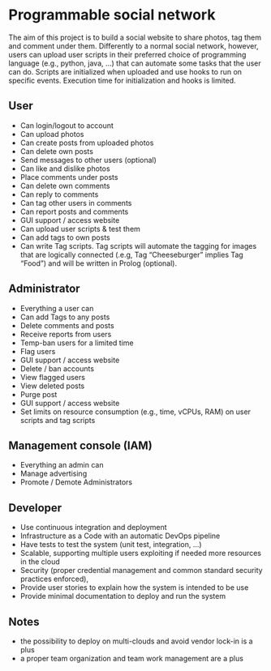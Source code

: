 # Programmable social network

The aim of this project is to build a social website to share photos, tag them
and comment under them. Differently to a normal social network, however, users
can upload user scripts in their preferred choice of programming language (e.g.,
python, java, …) that can automate some tasks that the user can do. Scripts are
initialized when uploaded and use hooks to run on specific events. Execution
time for initialization and hooks is limited.

## User
- Can login/logout to account
- Can upload photos
- Can create posts from uploaded photos
- Can delete own posts
- Send messages to other users (optional)
- Can like and dislike photos
- Place comments under posts
- Can delete own comments
- Can reply to comments
- Can tag other users in comments
- Can report posts and comments
- GUI support / access website
- Can upload user scripts & test them
- Can add tags to own posts
- Can write Tag scripts. Tag scripts will automate the tagging for images that are logically connected (.e.g, Tag “Cheeseburger” implies Tag “Food”) and will be written in Prolog (optional).

## Administrator
- Everything a user can
- Can add Tags to any posts
- Delete comments and posts
- Receive reports from users
- Temp-ban users for a limited time
- Flag users
- GUI support / access website
- Delete / ban accounts
- View flagged users
- View deleted posts
- Purge post
- GUI support / access website
- Set limits on resource consumption (e.g., time, vCPUs, RAM) on user scripts and tag scripts

## Management console  (IAM)
- Everything an admin can
- Manage advertising
- Promote / Demote Administrators

## Developer
- Use continuous integration and deployment
- Infrastructure as a Code with an automatic DevOps pipeline
- Have tests to test the system (unit test, integration, ...)
- Scalable, supporting multiple users exploiting if needed more resources in the cloud
- Security (proper credential management and common standard security practices enforced),
- Provide user stories to explain how the system is intended to be use
- Provide minimal documentation to deploy and run the system

## Notes
- the possibility to deploy on multi-clouds and avoid vendor lock-in is a plus
- a proper team organization and team work management are a plus
